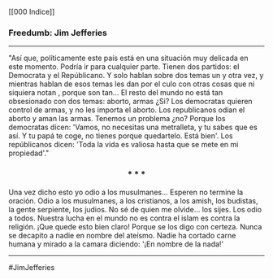 [[000 Indice]]

### Freedumb: Jim Jefferies
---

"Así que, políticamente este país está en una situación muy delicada en este momento. Podría ir para cualquier parte. Tienen dos partidos: el Democrata y el Repúblicano.
Y solo hablan sobre dos temas un y otra vez, y mientras hablan de esos temas les dan por el culo con otras cosas que ni siquiera notan , porque son tan... El resto del mundo no está tan obsesionado con dos temas: aborto, armas ¿Si? Los democratas quieren control de armas, y no les importa el aborto. Los republicanos odian el aborto y aman las armas. Tenemos un problema ¿no? Porque los democratas dicen: 'Vamos, no necesitas una metralleta, y tu sabes que es así. Y tu papá te coge, no tienes porque quedartelo. Está bien'. Los repúblicanos dicen: 'Toda la vida es valiosa hasta que se mete en mi propiedad'."


<div align='center'>
	<h3> * * * </h3>
</div>


Una vez dicho esto yo odio a los musulmanes... Esperen no termine la oración. Odio a los musulmanes, a los cristianos, a los amish, los budistas, la gente serpiente, los judios. No sé de quien me olvide... los sijes. Los odio a todos. Nuestra lucha en el mundo no es contra el islam es contra la religión. ¡Que quede esto bien claro! Porque se los digo con certeza. Nunca se decapito a nadie en nombre del ateísmo. Nadie ha cortado carne humana y mirado a la camara diciendo: '¡En nombre de la nada!'

---

#JimJefferies

